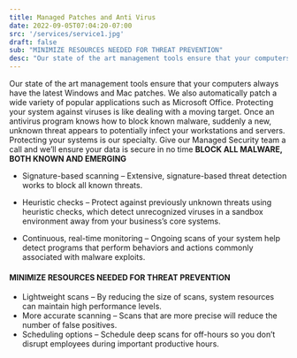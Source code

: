 ```yaml
---
title: Managed Patches and Anti Virus
date: 2022-09-05T07:04:20-07:00
src: '/services/service1.jpg'
draft: false
sub: "MINIMIZE RESOURCES NEEDED FOR THREAT PREVENTION"
desc: "Our state of the art management tools ensure that your computers always have the latest Windows and Mac patches. We also automatically patch a wide variety of popular applications such as Microsoft Office. Protecting your system against viruses is like dealing with a moving target. Once an antivirus program knows how to block known malware, suddenly a new, unknown threat appears to potentially infect your workstations and servers."
---
```


Our state of the art management tools ensure that your computers always have the latest Windows and Mac patches. We also automatically patch a wide variety of popular applications such as Microsoft Office. Protecting your system against viruses is like dealing with a moving target. Once an antivirus program knows how to block known malware, suddenly a new, unknown threat appears to potentially infect your workstations and servers. Protecting your systems is our specialty. Give our Managed Security team a call and we’ll ensure your data is secure in no time **BLOCK ALL MALWARE, BOTH KNOWN AND EMERGING**

+ Signature-based scanning – Extensive, signature-based threat detection works to block all known threats.

+ Heuristic checks – Protect against previously unknown threats using heuristic checks, which detect unrecognized viruses in a sandbox environment away from your business’s core systems.

+ Continuous, real-time monitoring – Ongoing scans of your system help detect programs that perform behaviors and actions commonly associated with malware exploits.

#### MINIMIZE RESOURCES NEEDED FOR THREAT PREVENTION

+ Lightweight scans – By reducing the size of scans, system resources can maintain high performance levels.
+ More accurate scanning – Scans that are more precise will reduce the number of false positives.
+ Scheduling options – Schedule deep scans for off-hours so you don’t disrupt employees during important productive hours.